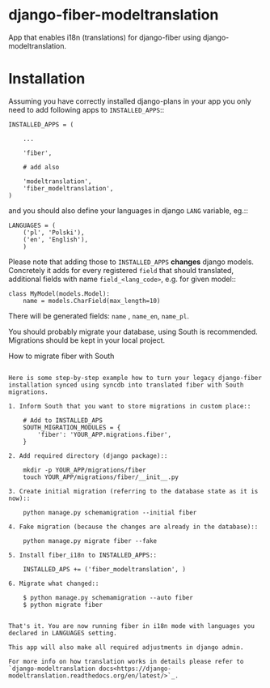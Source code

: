 django-fiber-modeltranslation
=============================

App that enables i18n (translations) for django-fiber using django-modeltranslation. 


Installation
============

Assuming you have correctly installed django-plans in your app you only need to add following apps to ``INSTALLED_APPS``::

    INSTALLED_APPS = (
        
        ...
        
        'fiber',  
    
        # add also
    
        'modeltranslation', 
        'fiber_modeltranslation',
    )

and you should also define your languages in django ``LANG`` variable, eg.::

    LANGUAGES = (
        ('pl', 'Polski'),
        ('en', 'English'),
        )

Please note that adding those to ``INSTALLED_APPS`` **changes** django models. Concretely it adds for every registered ``field`` that should translated, additional fields with name ``field_<lang_code>``, e.g. for given model::

    class MyModel(models.Model):
        name = models.CharField(max_length=10)

There will be generated fields: ``name`` , ``name_en``, ``name_pl``.

You should probably migrate your database, using South is recommended. Migrations should be kept in your local project.

How to migrate fiber with South
`````````````````````````````

Here is some step-by-step example how to turn your legacy django-fiber installation synced using syncdb into translated fiber with South migrations.

1. Inform South that you want to store migrations in custom place::

    # Add to INSTALLED_APS
    SOUTH_MIGRATION_MODULES = {
        'fiber': 'YOUR_APP.migrations.fiber',
    }

2. Add required directory (django package)::

    mkdir -p YOUR_APP/migrations/fiber
    touch YOUR_APP/migrations/fiber/__init__.py

3. Create initial migration (referring to the database state as it is now)::

    python manage.py schemamigration --initial fiber

4. Fake migration (because the changes are already in the database)::

    python manage.py migrate fiber --fake

5. Install fiber_i18n to INSTALLED_APPS::

    INSTALLED_APS += ('fiber_modeltranslation', )

6. Migrate what changed::

    $ python manage.py schemamigration --auto fiber
    $ python migrate fiber


That's it. You are now running fiber in i18n mode with languages you declared in LANGUAGES setting.

This app will also make all required adjustments in django admin.

For more info on how translation works in details please refer to `django-modeltranslation docs<https://django-modeltranslation.readthedocs.org/en/latest/>`_.



